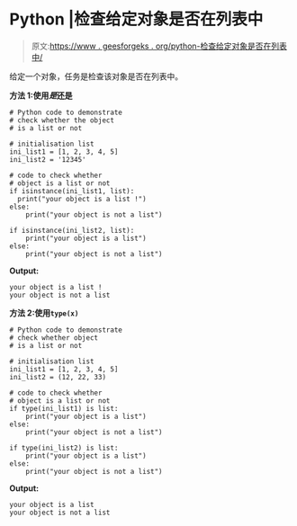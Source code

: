 # Python |检查给定对象是否在列表中

> 原文:[https://www . geesforgeks . org/python-检查给定对象是否在列表中/](https://www.geeksforgeeks.org/python-check-if-a-given-object-is-list-or-not/)

给定一个对象，任务是检查该对象是否在列表中。

**方法 1:使用*是*还是**

```
# Python code to demonstrate
# check whether the object 
# is a list or not

# initialisation list
ini_list1 = [1, 2, 3, 4, 5]
ini_list2 = '12345'

# code to check whether
# object is a list or not
if isinstance(ini_list1, list):
  print("your object is a list !")
else:
    print("your object is not a list")

if isinstance(ini_list2, list):
    print("your object is a list")
else:
    print("your object is not a list")
```

**Output:**

```
your object is a list !
your object is not a list

```

**方法 2:使用`type(x)`**

```
# Python code to demonstrate
# check whether object 
# is a list or not

# initialisation list
ini_list1 = [1, 2, 3, 4, 5]
ini_list2 = (12, 22, 33)

# code to check whether
# object is a list or not
if type(ini_list1) is list:
    print("your object is a list")
else:
    print("your object is not a list")

if type(ini_list2) is list:
    print("your object is a list")
else:
    print("your object is not a list")
```

**Output:**

```
your object is a list
your object is not a list

```
